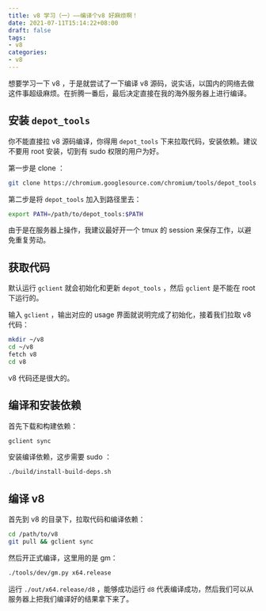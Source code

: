 ```yaml
---
title: v8 学习（一）——编译个v8 好麻烦啊！
date: 2021-07-11T15:14:22+08:00
draft: false
tags:
- v8
categories:
- v8
---
```


想要学习一下 v8 ，于是就尝试了一下编译 v8 源码，说实话，以国内的网络去做这件事超级麻烦。在折腾一番后，最后决定直接在我的海外服务器上进行编译。

## 安装 `depot_tools`

你不能直接拉 v8 源码编译，你得用 `depot_tools` 下来拉取代码，安装依赖。建议不要用 root 安装，切到有 sudo 权限的用户为好。

第一步是 clone ：

``` sh
git clone https://chromium.googlesource.com/chromium/tools/depot_tools.git
```

第二步是将 `depot_tools` 加入到路径里去：

``` sh
export PATH=/path/to/depot_tools:$PATH
```

由于是在服务器上操作，我建议最好开一个 tmux 的 session 来保存工作，以避免重复劳动。

## 获取代码

默认运行 `gclient` 就会初始化和更新 `depot_tools` ，然后 `gclient` 是不能在 root 下运行的。 

输入 `gclient` ，输出对应的 usage 界面就说明完成了初始化，接着我们拉取 v8 代码：

```sh
mkdir ~/v8
cd ~/v8
fetch v8
cd v8
```

v8 代码还是很大的。

## 编译和安装依赖

首先下载和构建依赖：

``` sh
gclient sync
```

安装编译依赖，这步需要 sudo ：

``` sh
./build/install-build-deps.sh
```

## 编译 v8

首先到 v8 的目录下，拉取代码和编译依赖：

``` sh
cd /path/to/v8
git pull && gclient sync
```

然后开正式编译，这里用的是 gm：

```sh
./tools/dev/gm.py x64.release
```

运行 `./out/x64.release/d8` ，能够成功运行 `d8` 代表编译成功，然后我们可以从服务器上把我们编译好的结果拿下来了。
